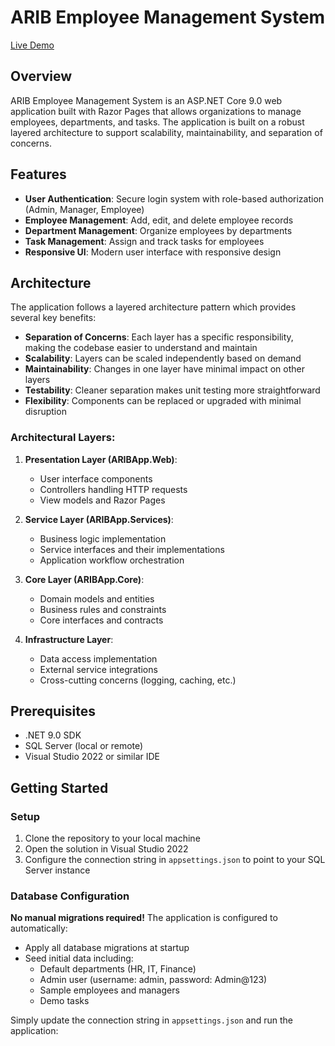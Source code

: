 # ARIB Employee Management System
 
[Live Demo](http://hrmangement.runasp.net/)

## Overview
ARIB Employee Management System is an ASP.NET Core 9.0 web application built with Razor Pages that allows organizations to manage employees, departments, and tasks. The application is built on a robust layered architecture to support scalability, maintainability, and separation of concerns.

## Features
- **User Authentication**: Secure login system with role-based authorization (Admin, Manager, Employee)
- **Employee Management**: Add, edit, and delete employee records
- **Department Management**: Organize employees by departments
- **Task Management**: Assign and track tasks for employees
- **Responsive UI**: Modern user interface with responsive design

## Architecture
The application follows a layered architecture pattern which provides several key benefits:

- **Separation of Concerns**: Each layer has a specific responsibility, making the codebase easier to understand and maintain
- **Scalability**: Layers can be scaled independently based on demand
- **Maintainability**: Changes in one layer have minimal impact on other layers
- **Testability**: Cleaner separation makes unit testing more straightforward
- **Flexibility**: Components can be replaced or upgraded with minimal disruption

### Architectural Layers:
1. **Presentation Layer (ARIBApp.Web)**: 
   - User interface components
   - Controllers handling HTTP requests
   - View models and Razor Pages

2. **Service Layer (ARIBApp.Services)**:
   - Business logic implementation
   - Service interfaces and their implementations
   - Application workflow orchestration

3. **Core Layer (ARIBApp.Core)**:
   - Domain models and entities
   - Business rules and constraints
   - Core interfaces and contracts

4. **Infrastructure Layer**:
   - Data access implementation
   - External service integrations
   - Cross-cutting concerns (logging, caching, etc.)

## Prerequisites
- .NET 9.0 SDK
- SQL Server (local or remote)
- Visual Studio 2022 or similar IDE

## Getting Started

### Setup
1. Clone the repository to your local machine
2. Open the solution in Visual Studio 2022
3. Configure the connection string in `appsettings.json` to point to your SQL Server instance

### Database Configuration
**No manual migrations required!** The application is configured to automatically:
- Apply all database migrations at startup
- Seed initial data including:
  - Default departments (HR, IT, Finance)
  - Admin user (username: admin, password: Admin@123)
  - Sample employees and managers
  - Demo tasks

Simply update the connection string in `appsettings.json` and run the application:
